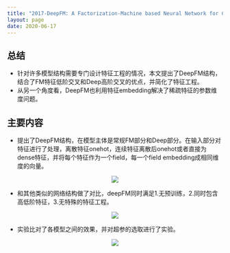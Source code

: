 ```yaml
---
title: "2017-DeepFM: A Factorization-Machine based Neural Network for CTR Prediction"
layout: page
date: 2020-06-17
---
```


## 总结

- 针对许多模型结构需要专门设计特征工程的情况，本文提出了DeepFM结构，结合了FM特征低阶交叉和Deep高阶交叉的优点，并简化了特征工程。
- 从另一个角度看，DeepFM也利用特征embedding解决了稀疏特征的参数维度问题。


## 主要内容

- 提出了DeepFM结构，在模型主体是常规FM部分和Deep部分。在输入部分对特征进行了处理，离散特征onehot，连续特征离散后onehot或者直接为dense特征，并将每个特征作为一个field，每一个field embedding成相同维度的向量。
<div style="text-align: center"><img src="/wiki/attach/images/deepFM-01.png" style="max-width:800px"></div>

- 和其他类似的网络结构做了对比，deepFM同时满足1.无预训练，2.同时包含高低阶特征，3.无特殊的特征工程。
<div style="text-align: center"><img src="/wiki/attach/images/deepFM-02.png" style="max-width:800px"></div>

- 实验比对了各模型之间的效果，并对超参的选取进行了实验。
<div style="text-align: center"><img src="/wiki/attach/images/deepFM-03.png" style="max-width:800px"></div>